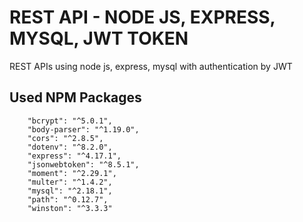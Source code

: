 # REST API - NODE JS, EXPRESS, MYSQL, JWT TOKEN
REST APIs using node js, express, mysql with authentication by JWT

## Used NPM Packages

```
    "bcrypt": "^5.0.1",
    "body-parser": "^1.19.0",
    "cors": "^2.8.5",
    "dotenv": "^8.2.0",
    "express": "^4.17.1",
    "jsonwebtoken": "^8.5.1",
    "moment": "^2.29.1",
    "multer": "^1.4.2",
    "mysql": "^2.18.1",
    "path": "^0.12.7",
    "winston": "^3.3.3"
```
